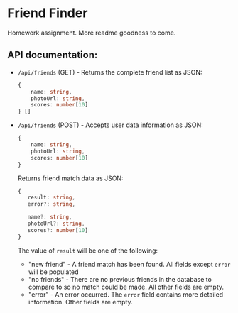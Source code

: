 # Friend Finder

Homework assignment. More readme goodness to come.


## API documentation:
* `/api/friends` (GET) - Returns the complete friend list as JSON:

   ```typescript
   {
       name: string, 
       photoUrl: string, 
       scores: number[10]
   } []
   ```
* `/api/friends` (POST) - Accepts user data information as JSON:
   ```typescript
   {
       name: string, 
       photoUrl: string, 
       scores: number[10]
   }
   ```

   Returns friend match data as JSON:
    ```typescript
   {
       result: string,
       error?: string,

       name?: string, 
       photoUrl?: string, 
       scores?: number[10]
   }
   ```

   The value of `result` will be one of the following:
    * "new friend" - A friend match has been found. All fields except `error` will be populated
    * "no friends" - There are no previous friends in the database to compare to so no match could be made. All other fields are empty.
    * "error" - An error occurred. The `error` field contains more detailed information. Other fields are empty.